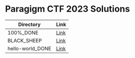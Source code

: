 # Paragigm CTF 2023 Solutions

| Directory | Link |
| --- | --- |
| 100%_DONE | [Link](./100%_DONE) |
| BLACK_SHEEP | [Link](./BLACK_SHEEP) |
| hello-world_DONE | [Link](./hello-world_DONE) |
